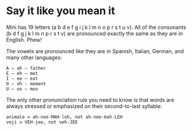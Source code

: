 # Say it like you mean it

Mini has 19 letters (a b d e f g i j k l m n o p r s t u v).
All of the consonants (b d f g j k l m n p r s t v) are pronounced exactly the same as they are in English. Phew!

The vowels are pronounced like they are in Spanish, Italian, German, and many other languages:

    A — ah — father
    E — eh — met
    I — ee — eat
    O — oh - moment
    U — oo — moo

The only other pronunciation rule you need to know is that words are always stressed or emphasized on their second-to-last syllable:

    animale = ah-nee-MAH-leh, not ah-nee-mah-LEH
    veji = VEH-jee, not veh-JEE
